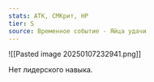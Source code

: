 ```yaml
---
stats: АТК, СМКрит, HP
tier: S
source: Временное событие - Яйца удачи
---
```

![[Pasted image 20250107232941.png]]

Нет лидерского навыка.